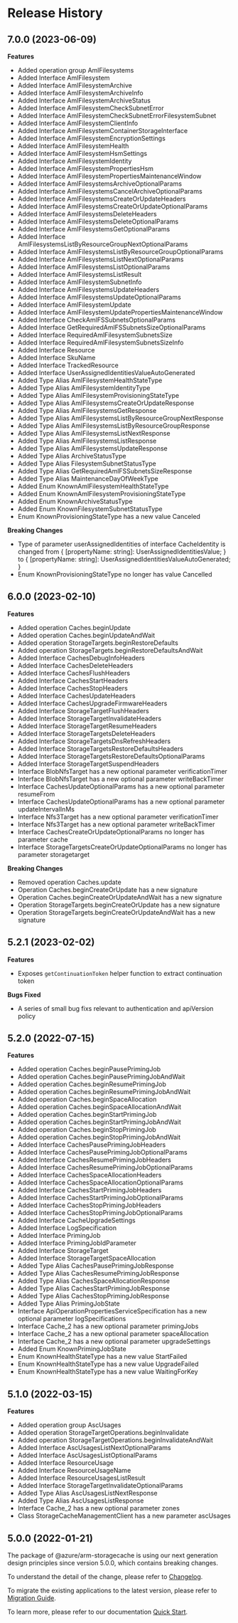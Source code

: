 # Release History
    
## 7.0.0 (2023-06-09)
    
**Features**

  - Added operation group AmlFilesystems
  - Added Interface AmlFilesystem
  - Added Interface AmlFilesystemArchive
  - Added Interface AmlFilesystemArchiveInfo
  - Added Interface AmlFilesystemArchiveStatus
  - Added Interface AmlFilesystemCheckSubnetError
  - Added Interface AmlFilesystemCheckSubnetErrorFilesystemSubnet
  - Added Interface AmlFilesystemClientInfo
  - Added Interface AmlFilesystemContainerStorageInterface
  - Added Interface AmlFilesystemEncryptionSettings
  - Added Interface AmlFilesystemHealth
  - Added Interface AmlFilesystemHsmSettings
  - Added Interface AmlFilesystemIdentity
  - Added Interface AmlFilesystemPropertiesHsm
  - Added Interface AmlFilesystemPropertiesMaintenanceWindow
  - Added Interface AmlFilesystemsArchiveOptionalParams
  - Added Interface AmlFilesystemsCancelArchiveOptionalParams
  - Added Interface AmlFilesystemsCreateOrUpdateHeaders
  - Added Interface AmlFilesystemsCreateOrUpdateOptionalParams
  - Added Interface AmlFilesystemsDeleteHeaders
  - Added Interface AmlFilesystemsDeleteOptionalParams
  - Added Interface AmlFilesystemsGetOptionalParams
  - Added Interface AmlFilesystemsListByResourceGroupNextOptionalParams
  - Added Interface AmlFilesystemsListByResourceGroupOptionalParams
  - Added Interface AmlFilesystemsListNextOptionalParams
  - Added Interface AmlFilesystemsListOptionalParams
  - Added Interface AmlFilesystemsListResult
  - Added Interface AmlFilesystemSubnetInfo
  - Added Interface AmlFilesystemsUpdateHeaders
  - Added Interface AmlFilesystemsUpdateOptionalParams
  - Added Interface AmlFilesystemUpdate
  - Added Interface AmlFilesystemUpdatePropertiesMaintenanceWindow
  - Added Interface CheckAmlFSSubnetsOptionalParams
  - Added Interface GetRequiredAmlFSSubnetsSizeOptionalParams
  - Added Interface RequiredAmlFilesystemSubnetsSize
  - Added Interface RequiredAmlFilesystemSubnetsSizeInfo
  - Added Interface Resource
  - Added Interface SkuName
  - Added Interface TrackedResource
  - Added Interface UserAssignedIdentitiesValueAutoGenerated
  - Added Type Alias AmlFilesystemHealthStateType
  - Added Type Alias AmlFilesystemIdentityType
  - Added Type Alias AmlFilesystemProvisioningStateType
  - Added Type Alias AmlFilesystemsCreateOrUpdateResponse
  - Added Type Alias AmlFilesystemsGetResponse
  - Added Type Alias AmlFilesystemsListByResourceGroupNextResponse
  - Added Type Alias AmlFilesystemsListByResourceGroupResponse
  - Added Type Alias AmlFilesystemsListNextResponse
  - Added Type Alias AmlFilesystemsListResponse
  - Added Type Alias AmlFilesystemsUpdateResponse
  - Added Type Alias ArchiveStatusType
  - Added Type Alias FilesystemSubnetStatusType
  - Added Type Alias GetRequiredAmlFSSubnetsSizeResponse
  - Added Type Alias MaintenanceDayOfWeekType
  - Added Enum KnownAmlFilesystemHealthStateType
  - Added Enum KnownAmlFilesystemProvisioningStateType
  - Added Enum KnownArchiveStatusType
  - Added Enum KnownFilesystemSubnetStatusType
  - Enum KnownProvisioningStateType has a new value Canceled

**Breaking Changes**

  - Type of parameter userAssignedIdentities of interface CacheIdentity is changed from {
        [propertyName: string]: UserAssignedIdentitiesValue;
    } to {
        [propertyName: string]: UserAssignedIdentitiesValueAutoGenerated;
    }
  - Enum KnownProvisioningStateType no longer has value Cancelled
    
    
## 6.0.0 (2023-02-10)
    
**Features**

  - Added operation Caches.beginUpdate
  - Added operation Caches.beginUpdateAndWait
  - Added operation StorageTargets.beginRestoreDefaults
  - Added operation StorageTargets.beginRestoreDefaultsAndWait
  - Added Interface CachesDebugInfoHeaders
  - Added Interface CachesDeleteHeaders
  - Added Interface CachesFlushHeaders
  - Added Interface CachesStartHeaders
  - Added Interface CachesStopHeaders
  - Added Interface CachesUpdateHeaders
  - Added Interface CachesUpgradeFirmwareHeaders
  - Added Interface StorageTargetFlushHeaders
  - Added Interface StorageTargetInvalidateHeaders
  - Added Interface StorageTargetResumeHeaders
  - Added Interface StorageTargetsDeleteHeaders
  - Added Interface StorageTargetsDnsRefreshHeaders
  - Added Interface StorageTargetsRestoreDefaultsHeaders
  - Added Interface StorageTargetsRestoreDefaultsOptionalParams
  - Added Interface StorageTargetSuspendHeaders
  - Interface BlobNfsTarget has a new optional parameter verificationTimer
  - Interface BlobNfsTarget has a new optional parameter writeBackTimer
  - Interface CachesUpdateOptionalParams has a new optional parameter resumeFrom
  - Interface CachesUpdateOptionalParams has a new optional parameter updateIntervalInMs
  - Interface Nfs3Target has a new optional parameter verificationTimer
  - Interface Nfs3Target has a new optional parameter writeBackTimer
  - Interface CachesCreateOrUpdateOptionalParams no longer has parameter cache
  - Interface StorageTargetsCreateOrUpdateOptionalParams no longer has parameter storagetarget

**Breaking Changes**

  - Removed operation Caches.update
  - Operation Caches.beginCreateOrUpdate has a new signature
  - Operation Caches.beginCreateOrUpdateAndWait has a new signature
  - Operation StorageTargets.beginCreateOrUpdate has a new signature
  - Operation StorageTargets.beginCreateOrUpdateAndWait has a new signature
    
## 5.2.1 (2023-02-02)

**Features**

  - Exposes `getContinuationToken` helper function to extract continuation token

**Bugs Fixed**

  - A series of small bug fixs relevant to authentication and apiVersion policy

## 5.2.0 (2022-07-15)
    
**Features**

  - Added operation Caches.beginPausePrimingJob
  - Added operation Caches.beginPausePrimingJobAndWait
  - Added operation Caches.beginResumePrimingJob
  - Added operation Caches.beginResumePrimingJobAndWait
  - Added operation Caches.beginSpaceAllocation
  - Added operation Caches.beginSpaceAllocationAndWait
  - Added operation Caches.beginStartPrimingJob
  - Added operation Caches.beginStartPrimingJobAndWait
  - Added operation Caches.beginStopPrimingJob
  - Added operation Caches.beginStopPrimingJobAndWait
  - Added Interface CachesPausePrimingJobHeaders
  - Added Interface CachesPausePrimingJobOptionalParams
  - Added Interface CachesResumePrimingJobHeaders
  - Added Interface CachesResumePrimingJobOptionalParams
  - Added Interface CachesSpaceAllocationHeaders
  - Added Interface CachesSpaceAllocationOptionalParams
  - Added Interface CachesStartPrimingJobHeaders
  - Added Interface CachesStartPrimingJobOptionalParams
  - Added Interface CachesStopPrimingJobHeaders
  - Added Interface CachesStopPrimingJobOptionalParams
  - Added Interface CacheUpgradeSettings
  - Added Interface LogSpecification
  - Added Interface PrimingJob
  - Added Interface PrimingJobIdParameter
  - Added Interface StorageTarget
  - Added Interface StorageTargetSpaceAllocation
  - Added Type Alias CachesPausePrimingJobResponse
  - Added Type Alias CachesResumePrimingJobResponse
  - Added Type Alias CachesSpaceAllocationResponse
  - Added Type Alias CachesStartPrimingJobResponse
  - Added Type Alias CachesStopPrimingJobResponse
  - Added Type Alias PrimingJobState
  - Interface ApiOperationPropertiesServiceSpecification has a new optional parameter logSpecifications
  - Interface Cache_2 has a new optional parameter primingJobs
  - Interface Cache_2 has a new optional parameter spaceAllocation
  - Interface Cache_2 has a new optional parameter upgradeSettings
  - Added Enum KnownPrimingJobState
  - Enum KnownHealthStateType has a new value StartFailed
  - Enum KnownHealthStateType has a new value UpgradeFailed
  - Enum KnownHealthStateType has a new value WaitingForKey
    
    
## 5.1.0 (2022-03-15)
    
**Features**

  - Added operation group AscUsages
  - Added operation StorageTargetOperations.beginInvalidate
  - Added operation StorageTargetOperations.beginInvalidateAndWait
  - Added Interface AscUsagesListNextOptionalParams
  - Added Interface AscUsagesListOptionalParams
  - Added Interface ResourceUsage
  - Added Interface ResourceUsageName
  - Added Interface ResourceUsagesListResult
  - Added Interface StorageTargetInvalidateOptionalParams
  - Added Type Alias AscUsagesListNextResponse
  - Added Type Alias AscUsagesListResponse
  - Interface Cache_2 has a new optional parameter zones
  - Class StorageCacheManagementClient has a new parameter ascUsages
    
    
## 5.0.0 (2022-01-21)

The package of @azure/arm-storagecache is using our next generation design principles since version 5.0.0, which contains breaking changes.

To understand the detail of the change, please refer to [Changelog](https://aka.ms/js-track2-changelog).

To migrate the existing applications to the latest version, please refer to [Migration Guide](https://aka.ms/js-track2-migration-guide).

To learn more, please refer to our documentation [Quick Start](https://aka.ms/js-track2-quickstart).
